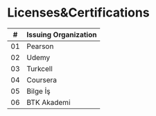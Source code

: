 # Licenses&Certifications

| #  | Issuing Organization  |
|----|-----------------------|
| 01 | Pearson               |                      
| 02 | Udemy                 |                      
| 03 | Turkcell              |                      
| 04 | Coursera              |                      
| 05 | Bilge İş              |                      
| 06 | BTK Akademi           |                    
